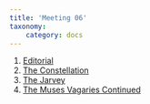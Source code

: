 ```yaml
---
title: 'Meeting 06'
taxonomy:
    category: docs
---
```


1. [Editorial](editorial)
2. [The Constellation](constellation)
3. [The Jarvey](jarvey)
4. [The Muses Vagaries Continued](vagaries)